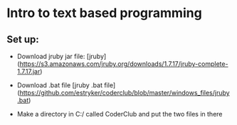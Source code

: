 # Intro to text based programming

## Set up:
* Download jruby jar file:
[jruby] (https://s3.amazonaws.com/jruby.org/downloads/1.7.17/jruby-complete-1.7.17.jar)

* Download .bat file
[jruby .bat file] (https://github.com/estryker/coderclub/blob/master/windows_files/jruby.bat)

* Make a directory in C:/ called CoderClub and put the two files in there



